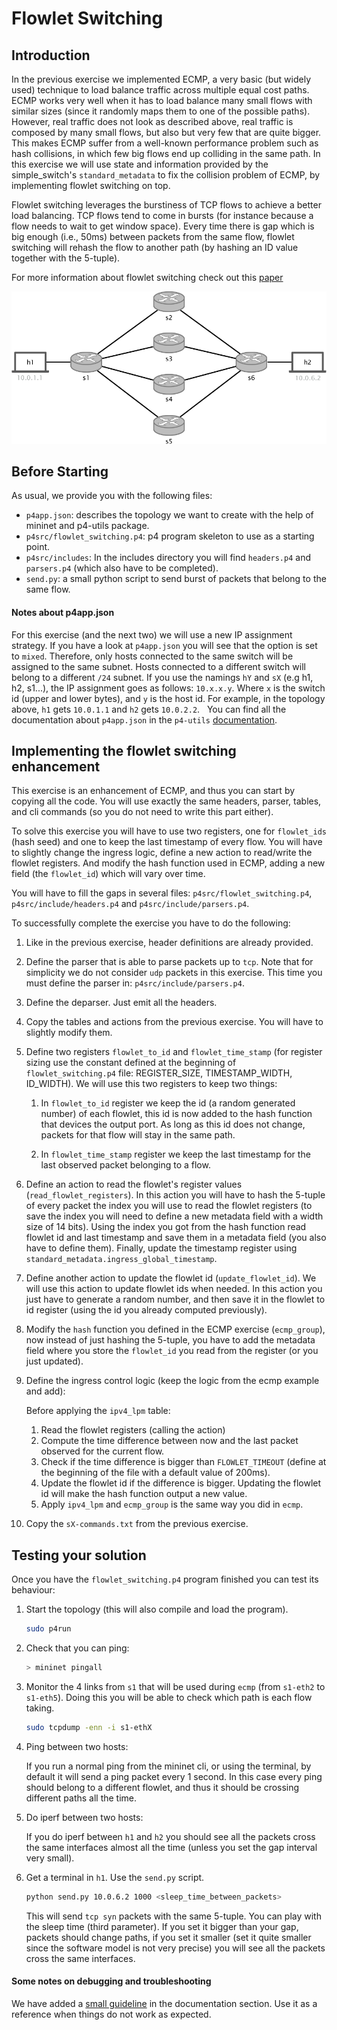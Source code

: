 # Flowlet Switching

## Introduction

In the previous exercise we implemented ECMP, a very basic (but widely used) technique to load balance traffic across
multiple equal cost paths. ECMP works very well when it has to load balance many small flows with similar sizes (since it
randomly maps them to one of the possible paths). However, real traffic does not look as described above, real traffic is composed by many
small flows, but also but very few that are quite bigger. This makes ECMP suffer from a well-known performance problem such as hash collisions,
in which few big flows end up colliding in the same path. In this exercise we will use state and information provided by the simple_switch's
`standard_metadata` to fix the collision problem of ECMP, by implementing flowlet switching on top.

Flowlet switching leverages the burstiness of TCP flows to achieve a better load balancing. TCP flows tend to come in bursts (for instance because
a flow needs to wait to get window space). Every time there is gap which is big enough (i.e., 50ms) between packets from the same flow, flowlet switching
will rehash the flow to another path (by hashing an ID value together with the 5-tuple).

For more information about flowlet switching check out this [paper](https://www.usenix.org/system/files/conference/nsdi17/nsdi17-vanini.pdf)

<p align="center">
<img src="images/multi_hop_topo.png" title="Multi Hop Topology"/>
<p/>


## Before Starting

As usual, we provide you with the following files:

  *  `p4app.json`: describes the topology we want to create with the help
     of mininet and p4-utils package.
  *  `p4src/flowlet_switching.p4`: p4 program skeleton to use as a starting point.
  *  `p4src/includes`: In the includes directory you will find `headers.p4` and `parsers.p4` (which also have to be completed).
  *  `send.py`: a small python script to send burst of packets that belong to the same flow.

#### Notes about p4app.json

For this exercise (and the next two) we will use a new IP assignment strategy. If you have a look at `p4app.json` you will see that
the option is set to `mixed`. Therefore, only hosts connected to the same switch will be assigned to the same subnet. Hosts connected
to a different switch will belong to a different `/24` subnet. If you use the namings `hY` and `sX` (e.g h1, h2, s1...), the IP assignment
goes as follows: `10.x.x.y`. Where `x` is the switch id (upper and lower bytes), and `y` is the host id. For example, in the topology above,
`h1` gets `10.0.1.1` and `h2` gets `10.0.2.2`.
 
You can find all the documentation about `p4app.json` in the `p4-utils` [documentation](https://github.com/nsg-ethz/p4-utils#topology-description).

## Implementing the flowlet switching enhancement

This exercise is an enhancement of ECMP, and thus you can start by copying all the code. You will use exactly the same headers,
parser, tables, and cli commands (so you do not need to write this part either).

To solve this exercise you will have to use two registers, one for `flowlet_ids` (hash seed) and one to keep the last timestamp of
every flow. You will have to slightly change the ingress logic, define a new action to read/write the flowlet registers. And modify
the hash function used in ECMP, adding a new field (the `flowlet_id`) which will vary over time.

You will have to fill the gaps in several files: `p4src/flowlet_switching.p4`, `p4src/include/headers.p4`
and `p4src/include/parsers.p4`.

To successfully complete the exercise you have to do the following:

1. Like in the previous exercise, header definitions are already provided.

2. Define the parser that is able to parse packets up to `tcp`. Note that for simplicity we do not consider `udp` packets
in this exercise. This time you must define the parser in: `p4src/include/parsers.p4`.

3. Define the deparser. Just emit all the headers.

4. Copy the tables and actions from the previous exercise. You will have to slightly modify them.

5. Define two registers `flowlet_to_id` and `flowlet_time_stamp` (for register sizing use the constant defined at the
beginning of `flowlet_switching.p4` file: REGISTER_SIZE, TIMESTAMP_WIDTH, ID_WIDTH). We will use this two registers to keep two things:

    1. In `flowlet_to_id` register we keep the id (a random generated number) of each flowlet, this id is now added to the
    hash function that devices the output port. As long as this id does not change, packets for that flow will stay in the same path.

    2. In `flowlet_time_stamp` register we keep the last timestamp for the last observed packet belonging to a flow.

6. Define an action to read the flowlet's register values (`read_flowlet_registers`). In this action you will have to hash the 5-tuple
of every packet the index you will use to read the flowlet registers (to save the index you will need to define a new metadata field with a
width size of 14 bits). Using the index you got from the hash function read flowlet id and last timestamp and save them in a metadata field (you
also have to define them). Finally, update the timestamp register using `standard_metadata.ingress_global_timestamp`.

7. Define another action to update the flowlet id (`update_flowlet_id`). We will use this action to update flowlet ids when needed.
In this action you just have to generate a random number, and then save it in the flowlet to id register (using the
id you already computed previously).

8. Modify the `hash` function you defined in the ECMP exercise (`ecmp_group`), now instead of just hashing the 5-tuple, you have to
add the metadata field where you store the `flowlet_id` you read from the register (or you just updated).

9. Define the ingress control logic (keep the logic from the ecmp example and add):

    Before applying the `ipv4_lpm` table:

    1. Read the flowlet registers (calling the action)
    2. Compute the time difference between now and the last packet observed for the current flow.
    3. Check if the time difference is bigger than `FLOWLET_TIMEOUT` (define at the beginning of the file with a default
    value of 200ms).
    4. Update the flowlet id if the difference is bigger. Updating the flowlet id will make the hash function output a new value.
    5. Apply `ipv4_lpm` and `ecmp_group` is the same way you did in `ecmp`.


10. Copy the `sX-commands.txt` from the previous exercise.

## Testing your solution

Once you have the `flowlet_switching.p4` program finished you can test its behaviour:

1. Start the topology (this will also compile and load the program).

   ```bash
   sudo p4run
   ```

2. Check that you can ping:

   ```bash
   > mininet pingall
   ```

3. Monitor the 4 links from `s1` that will be used during `ecmp` (from `s1-eth2` to `s1-eth5`). Doing this you will be able to check which path is each flow
taking.

   ```bash
   sudo tcpdump -enn -i s1-ethX
   ```

4. Ping between two hosts:

   If you run a normal ping from the mininet cli, or using the terminal, by default it will send a ping packet every 1 second. In this
   case every ping should belong to a different flowlet, and thus it should be crossing different paths all the time.

5. Do iperf between two hosts:

   If you do iperf between `h1` and `h2` you should see all the packets cross the same interfaces almost
   all the time (unless you set the gap interval very small).


6. Get a terminal in `h1`. Use the `send.py` script.

   ```bash
   python send.py 10.0.6.2 1000 <sleep_time_between_packets>
   ```

   This will send `tcp syn` packets with the same 5-tuple. You can play with the sleep time (third parameter). If you set it bigger than your gap, packets should change
   paths, if you set it smaller (set it quite smaller since the software model is not very precise) you will see all the packets cross the same interfaces.

#### Some notes on debugging and troubleshooting

We have added a [small guideline](../../documentation/debugging-and-troubleshooting.md) in the documentation section. Use it as a reference when things do not work as
expected.



